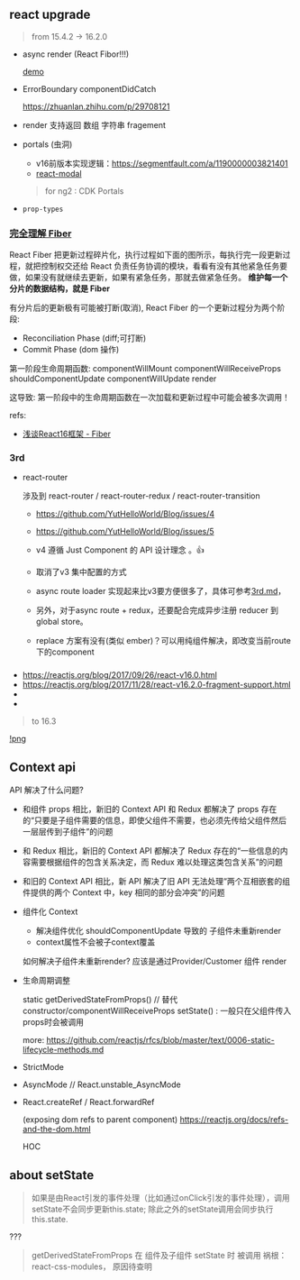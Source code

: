 ## react upgrade

> from 15.4.2 -> 16.2.0

- async render (React Fibor!!!)

	[demo](https://build-mbfootjxoo.now.sh/)

- ErrorBoundary  componentDidCatch

	https://zhuanlan.zhihu.com/p/29708121

- render 支持返回 数组 字符串 fragement

- portals (虫洞)

	- v16前版本实现逻辑：https://segmentfault.com/a/1190000003821401
	- [react-modal](https://github.com/reactjs/react-modal/blob/master/src/components/Modal.js)
	> for ng2 : CDK Portals


- `prop-types`



 ### [完全理解 Fiber](http://www.ayqy.net/blog/dive-into-react-fiber/)

React Fiber 把更新过程碎片化，执行过程如下面的图所示，每执行完一段更新过程，就把控制权交还给 React 负责任务协调的模块，看看有没有其他紧急任务要做，如果没有就继续去更新，如果有紧急任务，那就去做紧急任务。
**维护每一个分片的数据结构，就是 Fiber**

有分片后的更新极有可能被打断(取消), React Fiber 的一个更新过程分为两个阶段:
- Reconciliation Phase (diff;可打断)
- Commit Phase (dom 操作)

第一阶段生命周期函数:
componentWillMount
componentWillReceiveProps
shouldComponentUpdate
componentWillUpdate
render



这导致: 第一阶段中的生命周期函数在一次加载和更新过程中可能会被多次调用！



refs:

- [浅谈React16框架 - Fiber](https://zhuanlan.zhihu.com/p/43394081)

### 3rd

- react-router


	涉及到 react-router / react-router-redux / react-router-transition

	- https://github.com/YutHelloWorld/Blog/issues/4
	- https://github.com/YutHelloWorld/Blog/issues/5

	- v4 遵循 Just Component 的 API  设计理念 。👍
	- 取消了v3 集中配置的方式


	- async route loader 实现起来比v3要方便很多了，具体可参考[3rd.md](./3rd.md)，
	- 另外，对于async route + redux，还要配合完成异步注册 reducer 到 global store。

	- replace 方案有没有(类似 ember)？可以用纯组件解决，即改变当前route下的component





###

- https://reactjs.org/blog/2017/09/26/react-v16.0.html
- https://reactjs.org/blog/2017/11/28/react-v16.2.0-fragment-support.html
- [](https://zhuanlan.zhihu.com/p/29709314)
- [](https://www.zhihu.com/question/65920482)



> to 16.3

[!png](https://cdn.ruguoapp.com/571ad919d63d645a43ffb3e95d33118c?imageView2/0/h/2000/interlace/1)

## Context api

API 解决了什么问题?

- 和组件 props 相比，新旧的 Context API 和 Redux 都解决了 props 存在的“只要是子组件需要的信息，即使父组件不需要，也必须先传给父组件然后一层层传到子组件”的问题
- 和 Redux 相比，新旧的 Context API 都解决了 Redux 存在的“一些信息的内容需要根据组件的包含关系决定，而 Redux 难以处理这类包含关系”的问题
- 和旧的 Context API 相比，新 API 解决了旧 API 无法处理“两个互相嵌套的组件提供的两个 Context 中，key 相同的部分会冲突”的问题



- 组件化 Context

	- 解决组件优化 shouldComponentUpdate 导致的 子组件未重新render
	- context属性不会被子context覆盖

	如何解决子组件未重新render?
		应该是通过Provider/Customer 组件 render

- 生命周期调整

	static getDerivedStateFromProps() // 替代 constructor/componentWillReceiveProps setState()
	: 一般只在父组件传入props时会被调用

	more: https://github.com/reactjs/rfcs/blob/master/text/0006-static-lifecycle-methods.md

- StrictMode

- AsyncMode  // React.unstable_AsyncMode

- React.createRef / React.forwardRef

	(exposing dom refs to parent component)
	https://reactjs.org/docs/refs-and-the-dom.html

	HOC




## about setState

> 如果是由React引发的事件处理（比如通过onClick引发的事件处理），调用setState不会同步更新this.state; 除此之外的setState调用会同步执行this.state.

 ???

 > getDerivedStateFromProps 在 组件及子组件 setState 时 被调用
	祸根： react-css-modules， 原因待查明

 >
